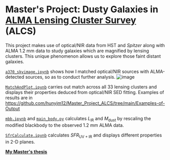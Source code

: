 # Master's Project: Dusty Galaxies in [ALMA Lensing Cluster Survey](https://ui.adsabs.harvard.edu/abs/2019asrc.confE..64K/abstract) (ALCS)

This project makes use of optical/NIR data from HST and *Spitzer* along with ALMA 1.2 mm data to study galaxies which are magnified by lensing clusters. This unique phenomenon allows us to explore those faint distant galaxies.

[`a370_skyimage.ipynb`](https://github.com/hunyjm12/Master_Project_ALCS/blob/main/a370_skyimage.ipynb) shows how I matched optical/NIR sources with ALMA-detected sources, so as to conduct further analysis.
![image](https://github.com/hunyjm12/Master_Project_ALCS/assets/55080034/b049a475-6297-4ae4-a10f-88aecec0dcc3)

[`MatchAndPlot.ipynb`](https://github.com/hunyjm12/Master_Project_ALCS/blob/main/MatchAndPlot.py) carries out match across all 33 lensing clusters and displays their properties deduced from optical/NIR SED fitting. Examples of results are in https://github.com/hunyjm12/Master_Project_ALCS/tree/main/Examples-of-Output

[`mbb.ipynb`](https://github.com/hunyjm12/Master_Project_ALCS/blob/main/mbb.ipynb) and [`main_body.py`](https://github.com/hunyjm12/Master_Project_ALCS/blob/main/main_body.py) calculates $L_{\mathrm{IR}}$ and $M_{\mathrm{dust}}$ by rescaling the modified blackbody to the observed 1.2 mm ALMA data.

[`SfrCalculate.ipynb`](https://github.com/hunyjm12/Master_Project_ALCS/blob/main/SfrCalculate.ipynb) calculates $SFR_{\mathrm{UV+IR}}$ and displays different properties in 2-D planes.

[**My Master's thesis**](https://drive.google.com/file/d/14LDebriG7b2aEqj90HhS4Usiixjc1wkU/view?usp=sharing)
